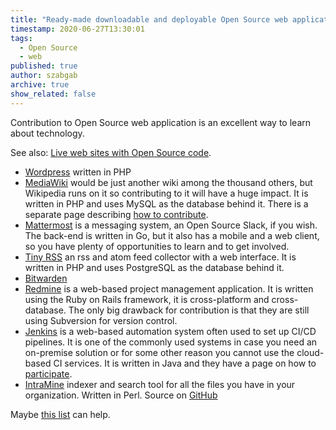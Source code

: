 ```yaml
---
title: "Ready-made downloadable and deployable Open Source web applications"
timestamp: 2020-06-27T13:30:01
tags:
  - Open Source
  - web
published: true
author: szabgab
archive: true
show_related: false
---
```



Contribution to Open Source web application is an excellent way to learn about technology.

See also: [Live web sites with Open Source code](/live-web-site-with-editable-open-source-code).


* [Wordpress](https://wordpress.org/)  written in PHP
* [MediaWiki](https://www.mediawiki.org/) would be just another wiki among the thousand others, but Wikipedia runs on it so contributing to it will have a huge impact. It is written in PHP and uses MySQL as the database behind it. There is a separate page describing [how to contribute](https://www.mediawiki.org/wiki/How_to_contribute).
* [Mattermost](https://mattermost.com/) is a messaging system, an Open Source Slack, if you wish. The back-end is written in Go, but it also has a mobile and a web client, so you have plenty of opportunities to learn and to get involved.
* [Tiny RSS](https://tt-rss.org/) an rss and atom feed collector with a web interface. It is written in PHP and uses PostgreSQL as the database behind it.
* [Bitwarden](https://bitwarden.com/)
* [Redmine](https://www.redmine.org/) is a web-based project management application. It is written using the Ruby on Rails framework, it is cross-platform and cross-database. The only big drawback for contribution is that they are still using Subversion for version control.
* [Jenkins](https://www.jenkins.io/) is a web-based automation system often used to set up CI/CD pipelines. It is one of the commonly used systems in case you need an on-premise solution or for some other reason you cannot use the cloud-based CI services. It is written in Java and they have a page on how to [participate](https://www.jenkins.io/participate/).
* [IntraMine](http://intramine.info/) indexer and search tool for all the files you have in your organization. Written in Perl. Source on [GitHub](https://github.com/KLB7/IntraMine)

Maybe [this list](https://en.wikipedia.org/wiki/List_of_free_and_open-source_web_applications) can help.


<!--
   <li><a href=""></a></li>
-->
